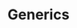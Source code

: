 # Generics

[](https://github.com/akutz/go-generics-the-hard-way/blob/main/03-getting-started/01-what-is-a-generic.md)